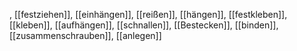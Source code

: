 , [[festziehen]], [[einhängen]], [[reißen]], [[hängen]], [[festkleben]], [[kleben]], [[aufhängen]], [[schnallen]], [[Bestecken]], [[binden]], [[zusammenschrauben]], [[anlegen]]